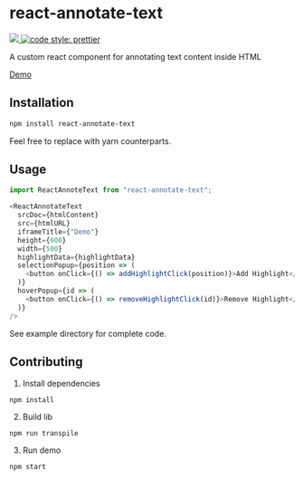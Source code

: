 # react-annotate-text

<a href="https://www.npmjs.com/package/react-annotate-text">
  <img src="https://img.shields.io/npm/v/react-annotate-text.svg" />
</a>
<a href="https://prettier.io">
  <img alt="code style: prettier" src="https://img.shields.io/badge/code_style-prettier-ff69b4.svg?style=flat-square">
</a>

A custom react component for annotating text content inside HTML

[Demo](https://howareyouami.github.io/react-annotate-text)

## Installation

```bash
npm install react-annotate-text
```

Feel free to replace with yarn counterparts.

## Usage

```javascript
import ReactAnnoteText from "react-annotate-text";
```

```javascript
<ReactAnnotateText
  srcDoc={htmlContent}
  src={htmlURL}
  iframeTitle={"Demo"}
  height={600}
  width={500}
  highlightData={highlightData}
  selectionPopup={position => (
    <button onClick={() => addHighlightClick(position)}>Add Highlight</button>
  )}
  hoverPopup={id => (
    <button onClick={() => removeHighlightClick(id)}>Remove Highlight</button>
  )}
/>
```

See example directory for complete code.

## Contributing

1. Install dependencies

```
npm install
```

2. Build lib

```
npm run transpile
```

3. Run demo

```
npm start
```
